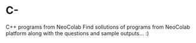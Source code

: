 # C-
C++ programs from NeoColab
Find sollutions of programs from NeoColab platform along with the questions and sample outputs... :)
